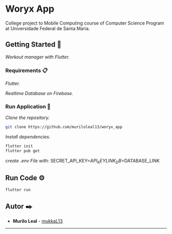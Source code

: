 # Woryx App

College project to Mobile Computing course of Computer Science Program at Universidade Federal de Santa Maria.

## Getting Started 🚀

_Workout manager with Flutter._

### Requirements 📋

_Flutter._

_Realtime Database on Firebase._

### Run Application 🔧

_Clone the repository._

```sh
git clone https://github.com/muriloleal13/woryx_app
```

_Install dependencies._

```sh
flutter init
flutter pub get
```

_create .env File with:_
  SECRET_API_KEY=$API_KEY
  LINK_DB=$DATABASE_LINK

## Run Code ⚙️

```sh
flutter run
```

## Autor ✒️

* **Murilo Leal** - [mukkaL13](https://github.com/muriloleal13)


---
